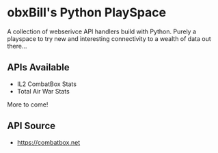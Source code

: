 # obxBill's Python PlaySpace

A collection of webserivce API handlers build with Python.  Purely a playspace to try new and interesting connectivity to a wealth of data out there...

## APIs Available
- IL2 CombatBox Stats 
- Total Air War Stats
  
More to come!

## API Source
- https://combatbox.net
